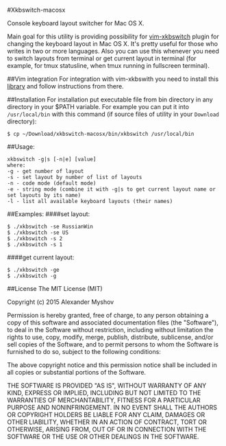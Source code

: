 #Xkbswitch-macosx

Console keyboard layout switcher for Mac OS X.

Main goal for this utility is providing possibility for [vim-xkbswitch](https://github.com/lyokha/vim-xkbswitch) plugin for
changing the keyboard layout in Mac&nbsp;OS&nbsp;X. It's pretty useful for those who
writes in two or more languages. Also you can use this whenever you need to switch
layouts from terminal or get current layout in terminal (for example, for tmux statusline,
when tmux running in fullscreen terminal).

##Vim integration
For integration with vim-xkbswith you need to install this [library](https://github.com/myshov/libxkbswitch-macosx) and follow instructions from there.

##Installation
For installation put executable file from bin directory in any directory in your $PATH
variable. For example you can put it into  `/usr/local/bin` with this command (if source
files of utility in your `Download` directory):
```shell
$ cp ~/Download/xkbswitch-macosx/bin/xkbswitch /usr/local/bin
```
##Usage:
```
xkbswitch -g|s [-n|e] [value]
where:
-g - get number of layout
-s - set layout by number of list of layouts
-n - code mode (default mode)
-e - string mode (combine it with -g|s to get current layout name or set layouts by its name)
-l - list all available keyboard layouts (their names)
```

##Examples:
####set layout:
```shell
$ ./xkbswitch -se RussianWin
$ ./xkbswitch -se US
$ ./xkbswitch -s 2
$ ./xkbswitch -s 1
```

####get current layout:
```shell
$ ./xkbswitch -ge
$ ./xkbswitch -g
```

##License
The MIT License (MIT)

Copyright (c) 2015 Alexander Myshov

Permission is hereby granted, free of charge, to any person obtaining a copy
of this software and associated documentation files (the "Software"), to deal
in the Software without restriction, including without limitation the rights
to use, copy, modify, merge, publish, distribute, sublicense, and/or sell
copies of the Software, and to permit persons to whom the Software is
furnished to do so, subject to the following conditions:

The above copyright notice and this permission notice shall be included in all
copies or substantial portions of the Software.

THE SOFTWARE IS PROVIDED "AS IS", WITHOUT WARRANTY OF ANY KIND, EXPRESS OR
IMPLIED, INCLUDING BUT NOT LIMITED TO THE WARRANTIES OF MERCHANTABILITY,
FITNESS FOR A PARTICULAR PURPOSE AND NONINFRINGEMENT. IN NO EVENT SHALL THE
AUTHORS OR COPYRIGHT HOLDERS BE LIABLE FOR ANY CLAIM, DAMAGES OR OTHER
LIABILITY, WHETHER IN AN ACTION OF CONTRACT, TORT OR OTHERWISE, ARISING FROM,
OUT OF OR IN CONNECTION WITH THE SOFTWARE OR THE USE OR OTHER DEALINGS IN THE
SOFTWARE.

